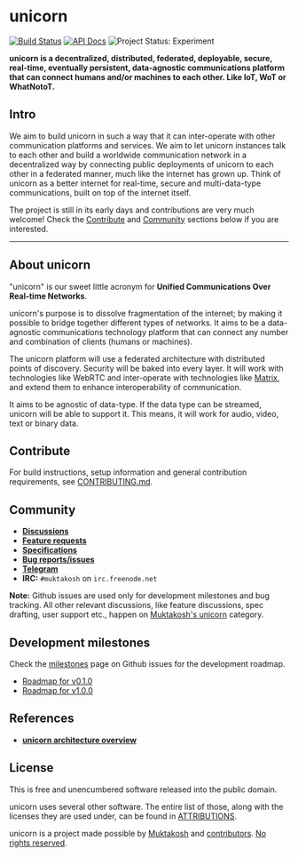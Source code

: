 # unicorn

[![Build Status](https://travis-ci.org/muktakosh/unicorn.svg?branch=master)](https://travis-ci.org/muktakosh/unicorn) [![API Docs](https://img.shields.io/badge/docs-API-blue.svg)](https://muktakosh.github.io/unicorn) ![Project Status: Experiment](https://img.shields.io/badge/status-experiment-red.svg)

**unicorn is a decentralized, distributed, federated, deployable,
secure, real-time, eventually persistent, data-agnostic communications platform that can connect humans
and/or machines to each other. Like IoT, WoT or WhatNotoT.**

## Intro

We aim to build unicorn in such a way that it can inter-operate with
other communication platforms and services. We aim to let unicorn
instances talk to each other and build a worldwide communication
network in a decentralized way by connecting public deployments of
unicorn to each other in a federated manner, much like the internet
has grown up. Think of unicorn as a better internet for real-time,
secure and multi-data-type communications, built on top of the
internet itself.

The project is still in its early days and contributions are very much
welcome! Check the [Contribute](#contribute) and
[Community](#community) sections below if you are interested.

---

## About unicorn

"unicorn" is our sweet little acronym for **Unified Communications Over Real-time Networks**.

unicorn's purpose is to dissolve fragmentation of the internet; by
making it possible to bridge together different types of networks. It
aims to be a data-agnostic communications technology platform that can
connect any number and combination of clients (humans or machines).

The unicorn platform will use a federated architecture with
distributed points of discovery. Security will be baked into every
layer. It will work with technologies like WebRTC and inter-operate
with technologies like [Matrix](http://matrix.org), and extend
them to enhance interoperability of communication.

It aims to be agnostic of data-type. If the data type can be streamed,
unicorn will be able to support it. This means, it will work for
audio, video, text or binary data.

## Contribute

For build instructions, setup information and general contribution requirements, see [CONTRIBUTING.md](CONTRIBUTING.md).

## Community

- [**Discussions**](https://muktakosh.org/c/unicorn)
- [**Feature requests**](https://muktakosh.org/c/unicorn/feature)
- [**Specifications**](https://muktakosh.org/c/unicorn/spec)
- [**Bug reports/issues**](https://github.com/muktakosh/unicorn/issues)
- [**Telegram**](https://telegram.me/mk_unicorn)
- **IRC:** `#muktakosh` on `irc.freenode.net`

**Note:** Github issues are used only for development milestones and bug tracking. All other relevant discussions, like feature discussions, spec drafting, user support etc., happen on [Muktakosh's unicorn](https://muktakosh.org/c/unicorn) category.

## Development milestones

Check the [milestones](https://github.com/muktakosh/unicorn/milestones) page on Github issues for the development roadmap.

- [Roadmap for v0.1.0](https://github.com/muktakosh/unicorn/milestones/v0.1.0)
- [Roadmap for v1.0.0](https://github.com/muktakosh/unicorn/milestones/v1.0.0)

## References

- [**unicorn architecture overview**](https://muktakosh.org/t/topic/24)

## License

This is free and unencumbered software released into the public domain.

unicorn uses several other software. The entire list of those, along with the licenses they are used under, can be found in [ATTRIBUTIONS](ATTRIBUTIONS).

unicorn is a project made possible by [Muktakosh](https://muktakosh.org) and [contributors](CREDITS). [No rights reserved](LICENSE).
